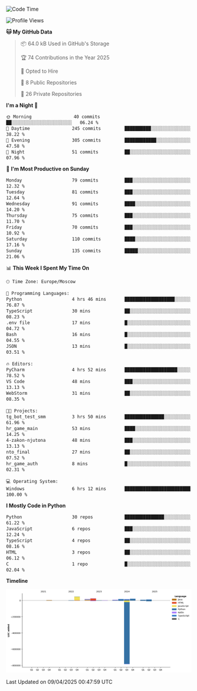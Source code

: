 <!--START_SECTION:waka-->
![Code Time](http://img.shields.io/badge/Code%20Time-648%20hrs%2056%20mins-blue)

![Profile Views](http://img.shields.io/badge/Profile%20Views-2-blue)

**🐱 My GitHub Data** 

> 📦 64.0 kB Used in GitHub's Storage 
 > 
> 🏆 74 Contributions in the Year 2025
 > 
> 💼 Opted to Hire
 > 
> 📜 8 Public Repositories 
 > 
> 🔑 26 Private Repositories 
 > 
**I'm a Night 🦉** 

```text
🌞 Morning                40 commits          ██░░░░░░░░░░░░░░░░░░░░░░░   06.24 % 
🌆 Daytime                245 commits         ██████████░░░░░░░░░░░░░░░   38.22 % 
🌃 Evening                305 commits         ████████████░░░░░░░░░░░░░   47.58 % 
🌙 Night                  51 commits          ██░░░░░░░░░░░░░░░░░░░░░░░   07.96 % 
```
📅 **I'm Most Productive on Sunday** 

```text
Monday                   79 commits          ███░░░░░░░░░░░░░░░░░░░░░░   12.32 % 
Tuesday                  81 commits          ███░░░░░░░░░░░░░░░░░░░░░░   12.64 % 
Wednesday                91 commits          ████░░░░░░░░░░░░░░░░░░░░░   14.20 % 
Thursday                 75 commits          ███░░░░░░░░░░░░░░░░░░░░░░   11.70 % 
Friday                   70 commits          ███░░░░░░░░░░░░░░░░░░░░░░   10.92 % 
Saturday                 110 commits         ████░░░░░░░░░░░░░░░░░░░░░   17.16 % 
Sunday                   135 commits         █████░░░░░░░░░░░░░░░░░░░░   21.06 % 
```


📊 **This Week I Spent My Time On** 

```text
🕑︎ Time Zone: Europe/Moscow

💬 Programming Languages: 
Python                   4 hrs 46 mins       ███████████████████░░░░░░   76.87 % 
TypeScript               30 mins             ██░░░░░░░░░░░░░░░░░░░░░░░   08.23 % 
.env file                17 mins             █░░░░░░░░░░░░░░░░░░░░░░░░   04.72 % 
Bash                     16 mins             █░░░░░░░░░░░░░░░░░░░░░░░░   04.55 % 
JSON                     13 mins             █░░░░░░░░░░░░░░░░░░░░░░░░   03.51 % 

🔥 Editors: 
PyCharm                  4 hrs 52 mins       ████████████████████░░░░░   78.52 % 
VS Code                  48 mins             ███░░░░░░░░░░░░░░░░░░░░░░   13.13 % 
WebStorm                 31 mins             ██░░░░░░░░░░░░░░░░░░░░░░░   08.35 % 

🐱‍💻 Projects: 
tg_bot_test_smm          3 hrs 50 mins       ███████████████░░░░░░░░░░   61.96 % 
hr_game_main             53 mins             ████░░░░░░░░░░░░░░░░░░░░░   14.25 % 
4-zakon-njutona          48 mins             ███░░░░░░░░░░░░░░░░░░░░░░   13.13 % 
nto_final                27 mins             ██░░░░░░░░░░░░░░░░░░░░░░░   07.52 % 
hr_game_auth             8 mins              █░░░░░░░░░░░░░░░░░░░░░░░░   02.31 % 

💻 Operating System: 
Windows                  6 hrs 12 mins       █████████████████████████   100.00 % 
```

**I Mostly Code in Python** 

```text
Python                   30 repos            ███████████████░░░░░░░░░░   61.22 % 
JavaScript               6 repos             ███░░░░░░░░░░░░░░░░░░░░░░   12.24 % 
TypeScript               4 repos             ██░░░░░░░░░░░░░░░░░░░░░░░   08.16 % 
HTML                     3 repos             ██░░░░░░░░░░░░░░░░░░░░░░░   06.12 % 
C                        1 repo              █░░░░░░░░░░░░░░░░░░░░░░░░   02.04 % 
```



**Timeline**

![Lines of Code chart](https://raw.githubusercontent.com/adlemx/adlemx/main/assets/bar_graph.png)


 Last Updated on 09/04/2025 00:47:59 UTC
<!--END_SECTION:waka-->
